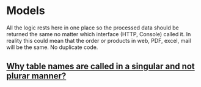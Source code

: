 # Models

All the logic rests here in one place so the processed data should be returned the same no matter which interface (HTTP, Console) called it. In reality this could mean that the order or products in web, PDF, excel, mail will be the same. No duplicate code.

## [Why table names are called in a singular and not plurar manner?](https://github.com/janis-rullis/code-ruu/tree/908fcf5949f4d7e278468d810018ae55fc386542/laravel5/database#why-table-names-are-called-in-a-singular-and-not-plurar-manner)